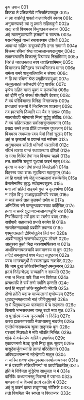 कृप उवाच	001  
दिष्ट्या ते प्रतिकर्तव्ये मतिर्जातेयमच्युत	001a  
न त्वा वारयितुं शक्तो वज्रपाणिरपि स्वयम्	001c  
अनुयास्यावहे त्वां तु प्रभाते सहितावुभौ	002a  
अद्य रात्रौ विश्रमस्व विमुक्तकवचध्वजः	002c  
अहं त्वामनुयास्यामि कृतवर्मा च सात्वतः	003a  
परानभिमुखं यान्तं रथावास्थाय दंशितौ	003c  
आवाभ्यां सहितः शत्रूञ्श्वोऽसि हन्ता समागमे	004a  
विक्रम्य रथिनां श्रेष्ठ पाञ्चालान्सपदानुगान्	004c  
शक्तस्त्वमसि विक्रान्तुं विश्रमस्व निशामिमाम्	005a  
चिरं ते जाग्रतस्तात स्वप तावन्निशामिमाम्	005c  
विश्रान्तश्च विनिद्रश्च स्वस्थचित्तश्च मानद	006a  
समेत्य समरे शत्रून्वधिष्यसि न संशयः	006c  
न हि त्वा रथिनां श्रेष्ठ प्रगृहीतवरायुधम्	007a  
जेतुमुत्सहते कश्चिदपि देवेषु पावकिः	007c  
कृपेण सहितं यान्तं युक्तं च कृतवर्मणा	008a  
को द्रौणिं युधि संरब्धं योधयेदपि देवराट्	008c  
ते वयं परिविश्रान्ता विनिद्रा विगतज्वराः	009a  
प्रभातायां रजन्यां वै निहनिष्याम शात्रवान्	009c  
तव ह्यस्त्राणि दिव्यानि मम चैव न संशयः	010a  
सात्वतोऽपि महेष्वासो नित्यं युद्धेषु कोविदः	010c  
ते वयं सहितास्तात सर्वाञ्शत्रून्समागतान्	011a  
प्रसह्य समरे हत्वा प्रीतिं प्राप्स्याम पुष्कलाम्	011c  
विश्रमस्व त्वमव्यग्रः स्वप चेमां निशां सुखम्	011e  
अहं च कृतवर्मा च प्रयान्तं त्वां नरोत्तम	012a  
अनुयास्याव सहितौ धन्विनौ परतापिनौ	012c  
रथिनं त्वरया यान्तं रथावास्थाय दंशितौ	012e  
स गत्वा शिबिरं तेषां नाम विश्राव्य चाहवे	013a  
ततः कर्तासि शत्रूणां युध्यतां कदनं महत्	013c  
कृत्वा च कदनं तेषां प्रभाते विमलेऽहनि	014a  
विहरस्व यथा शक्रः सूदयित्वा महासुरान्	014c  
त्वं हि शक्तो रणे जेतुं पाञ्चालानां वरूथिनीम्	015a  
दैत्यसेनामिव क्रुद्धः सर्वदानवसूदनः	015c  
मया त्वां सहितं सङ्ख्ये गुप्तं च कृतवर्मणा	016a  
न सहेत विभुः साक्षाद्वज्रपाणिरपि स्वयम्	016c  
न चाहं समरे तात कृतवर्मा तथैव च	017a  
अनिर्जित्य रणे पाण्डून्व्यपयास्याव कर्हिचित्	017c  
हत्वा च समरे क्षुद्रान्पाञ्चालान्पाण्डुभिः सह	018a  
निवर्तिष्यामहे सर्वे हता वा स्वर्गगा वयम्	018c  
सर्वोपायैः सहायास्ते प्रभाते वयमेव हि	019a  
सत्यमेतन्महाबाहो प्रब्रवीमि तवानघ	019c  
एवमुक्तस्ततो द्रौणिर्मातुलेन हितं वचः	020a  
अब्रवीन्मातुलं राजन्क्रोधादुद्वृत्य लोचने	020c  
आतुरस्य कुतो निद्रा नरस्यामर्षितस्य च	021a  
अर्थांश्चिन्तयतश्चापि कामयानस्य वा पुनः	021c  
तदिदं समनुप्राप्तं पश्य मेऽद्य चतुष्टयम्	022a  
यस्य भागश्चतुर्थो मे स्वप्नमह्नाय नाशयेत्	022c  
किं नाम दुःखं लोकेऽस्मिन्पितुर्वधमनुस्मरन्	023a  
हृदयं निर्दहन्मेऽद्य रात्र्यहानि न शाम्यति	023c  
यथा च निहतः पापैः पिता मम विशेषतः	024a  
प्रत्यक्षमपि ते सर्वं तन्मे मर्माणि कृन्तति	024c  
कथं हि मादृशो लोके मुहूर्तमपि जीवति	025a  
द्रोणो हतेति यद्वाचः पाञ्चालानां शृणोम्यहम्	025c  
धृष्टद्युम्नमहत्वाजौ नाहं जीवितुमुत्सहे	026a  
स मे पितृवधाद्वध्यः पाञ्चाला ये च सङ्गताः	026c  
विलापो भग्नसक्थस्य यस्तु राज्ञो मया श्रुतः	027a  
स पुनर्हृदयं कस्य क्रूरस्यापि न निर्दहेत्	027c  
कस्य ह्यकरुणस्यापि नेत्राभ्यामश्रु नाव्रजेत्	028a  
नृपतेर्भग्नसक्थस्य श्रुत्वा तादृग्वचः पुनः	028c  
यश्चायं मित्रपक्षो मे मयि जीवति निर्जितः	029a  
शोकं मे वर्धयत्येष वारिवेग इवार्णवम्	029c  
एकाग्रमनसो मेऽद्य कुतो निद्रा कुतः सुखम्	029e  
वासुदेवार्जुनाभ्यां हि तानहं परिरक्षितान्	030a  
अविषह्यतमान्मन्ये महेन्द्रेणापि मातुल	030c  
न चास्मि शक्यः संयन्तुमस्मात्कार्यात्कथञ्चन	031a  
न तं पश्यामि लोकेऽस्मिन्यो मां कार्यान्निवर्तयेत्	031c  
इति मे निश्चिता बुद्धिरेषा साधुमता च मे	031e  
वार्त्तिकैः कथ्यमानस्तु मित्राणां मे पराभवः	032a  
पाण्डवानां च विजयो हृदयं दहतीव मे	032c  
अहं तु कदनं कृत्वा शत्रूणामद्य सौप्तिके	033a  
ततो विश्रमिता चैव स्वप्ता च विगतज्वरः	033c  
